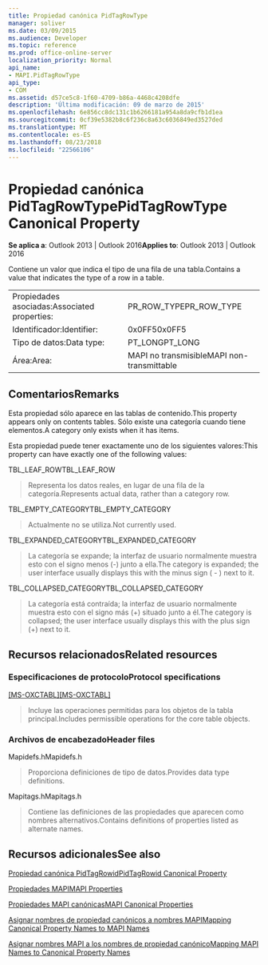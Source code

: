 ```yaml
---
title: Propiedad canónica PidTagRowType
manager: soliver
ms.date: 03/09/2015
ms.audience: Developer
ms.topic: reference
ms.prod: office-online-server
localization_priority: Normal
api_name:
- MAPI.PidTagRowType
api_type:
- COM
ms.assetid: d57ce5c8-1f60-4709-b86a-4468c4208dfe
description: 'Última modificación: 09 de marzo de 2015'
ms.openlocfilehash: 6e856cc8dc131c1b6266181a954a8da9cfb1d1ea
ms.sourcegitcommit: 0cf39e5382b8c6f236c8a63c6036849ed3527ded
ms.translationtype: MT
ms.contentlocale: es-ES
ms.lasthandoff: 08/23/2018
ms.locfileid: "22566106"
---
```

# <a name="pidtagrowtype-canonical-property"></a><span data-ttu-id="897f1-103">Propiedad canónica PidTagRowType</span><span class="sxs-lookup"><span data-stu-id="897f1-103">PidTagRowType Canonical Property</span></span>

  
  
<span data-ttu-id="897f1-104">**Se aplica a**: Outlook 2013 | Outlook 2016</span><span class="sxs-lookup"><span data-stu-id="897f1-104">**Applies to**: Outlook 2013 | Outlook 2016</span></span> 
  
<span data-ttu-id="897f1-105">Contiene un valor que indica el tipo de una fila de una tabla.</span><span class="sxs-lookup"><span data-stu-id="897f1-105">Contains a value that indicates the type of a row in a table.</span></span>
  
|||
|:-----|:-----|
|<span data-ttu-id="897f1-106">Propiedades asociadas:</span><span class="sxs-lookup"><span data-stu-id="897f1-106">Associated properties:</span></span>  <br/> |<span data-ttu-id="897f1-107">PR_ROW_TYPE</span><span class="sxs-lookup"><span data-stu-id="897f1-107">PR_ROW_TYPE</span></span>  <br/> |
|<span data-ttu-id="897f1-108">Identificador:</span><span class="sxs-lookup"><span data-stu-id="897f1-108">Identifier:</span></span>  <br/> |<span data-ttu-id="897f1-109">0x0FF5</span><span class="sxs-lookup"><span data-stu-id="897f1-109">0x0FF5</span></span>  <br/> |
|<span data-ttu-id="897f1-110">Tipo de datos:</span><span class="sxs-lookup"><span data-stu-id="897f1-110">Data type:</span></span>  <br/> |<span data-ttu-id="897f1-111">PT_LONG</span><span class="sxs-lookup"><span data-stu-id="897f1-111">PT_LONG</span></span>  <br/> |
|<span data-ttu-id="897f1-112">Área:</span><span class="sxs-lookup"><span data-stu-id="897f1-112">Area:</span></span>  <br/> |<span data-ttu-id="897f1-113">MAPI no transmisible</span><span class="sxs-lookup"><span data-stu-id="897f1-113">MAPI non-transmittable</span></span>  <br/> |
   
## <a name="remarks"></a><span data-ttu-id="897f1-114">Comentarios</span><span class="sxs-lookup"><span data-stu-id="897f1-114">Remarks</span></span>

<span data-ttu-id="897f1-115">Esta propiedad sólo aparece en las tablas de contenido.</span><span class="sxs-lookup"><span data-stu-id="897f1-115">This property appears only on contents tables.</span></span> <span data-ttu-id="897f1-116">Sólo existe una categoría cuando tiene elementos.</span><span class="sxs-lookup"><span data-stu-id="897f1-116">A category only exists when it has items.</span></span>
  
<span data-ttu-id="897f1-117">Esta propiedad puede tener exactamente uno de los siguientes valores:</span><span class="sxs-lookup"><span data-stu-id="897f1-117">This property can have exactly one of the following values:</span></span>
  
<span data-ttu-id="897f1-118">TBL_LEAF_ROW</span><span class="sxs-lookup"><span data-stu-id="897f1-118">TBL_LEAF_ROW</span></span> 
  
> <span data-ttu-id="897f1-119">Representa los datos reales, en lugar de una fila de la categoría.</span><span class="sxs-lookup"><span data-stu-id="897f1-119">Represents actual data, rather than a category row.</span></span>
    
<span data-ttu-id="897f1-120">TBL_EMPTY_CATEGORY</span><span class="sxs-lookup"><span data-stu-id="897f1-120">TBL_EMPTY_CATEGORY</span></span> 
  
> <span data-ttu-id="897f1-121">Actualmente no se utiliza.</span><span class="sxs-lookup"><span data-stu-id="897f1-121">Not currently used.</span></span>
    
<span data-ttu-id="897f1-122">TBL_EXPANDED_CATEGORY</span><span class="sxs-lookup"><span data-stu-id="897f1-122">TBL_EXPANDED_CATEGORY</span></span> 
  
> <span data-ttu-id="897f1-123">La categoría se expande; la interfaz de usuario normalmente muestra esto con el signo menos (-) junto a ella.</span><span class="sxs-lookup"><span data-stu-id="897f1-123">The category is expanded; the user interface usually displays this with the minus sign ( - ) next to it.</span></span>
    
<span data-ttu-id="897f1-124">TBL_COLLAPSED_CATEGORY</span><span class="sxs-lookup"><span data-stu-id="897f1-124">TBL_COLLAPSED_CATEGORY</span></span> 
  
> <span data-ttu-id="897f1-125">La categoría está contraída; la interfaz de usuario normalmente muestra esto con el signo más (+) situado junto a él.</span><span class="sxs-lookup"><span data-stu-id="897f1-125">The category is collapsed; the user interface usually displays this with the plus sign (+) next to it.</span></span>
    
## <a name="related-resources"></a><span data-ttu-id="897f1-126">Recursos relacionados</span><span class="sxs-lookup"><span data-stu-id="897f1-126">Related resources</span></span>

### <a name="protocol-specifications"></a><span data-ttu-id="897f1-127">Especificaciones de protocolo</span><span class="sxs-lookup"><span data-stu-id="897f1-127">Protocol specifications</span></span>

<span data-ttu-id="897f1-128">[[MS-OXCTABL]](http://msdn.microsoft.com/library/d33612dc-36a8-4623-8a26-c156cf8aae4b%28Office.15%29.aspx)</span><span class="sxs-lookup"><span data-stu-id="897f1-128">[[MS-OXCTABL]](http://msdn.microsoft.com/library/d33612dc-36a8-4623-8a26-c156cf8aae4b%28Office.15%29.aspx)</span></span>
  
> <span data-ttu-id="897f1-129">Incluye las operaciones permitidas para los objetos de la tabla principal.</span><span class="sxs-lookup"><span data-stu-id="897f1-129">Includes permissible operations for the core table objects.</span></span>
    
### <a name="header-files"></a><span data-ttu-id="897f1-130">Archivos de encabezado</span><span class="sxs-lookup"><span data-stu-id="897f1-130">Header files</span></span>

<span data-ttu-id="897f1-131">Mapidefs.h</span><span class="sxs-lookup"><span data-stu-id="897f1-131">Mapidefs.h</span></span>
  
> <span data-ttu-id="897f1-132">Proporciona definiciones de tipo de datos.</span><span class="sxs-lookup"><span data-stu-id="897f1-132">Provides data type definitions.</span></span>
    
<span data-ttu-id="897f1-133">Mapitags.h</span><span class="sxs-lookup"><span data-stu-id="897f1-133">Mapitags.h</span></span>
  
> <span data-ttu-id="897f1-134">Contiene las definiciones de las propiedades que aparecen como nombres alternativos.</span><span class="sxs-lookup"><span data-stu-id="897f1-134">Contains definitions of properties listed as alternate names.</span></span>
    
## <a name="see-also"></a><span data-ttu-id="897f1-135">Recursos adicionales</span><span class="sxs-lookup"><span data-stu-id="897f1-135">See also</span></span>



[<span data-ttu-id="897f1-136">Propiedad canónica PidTagRowid</span><span class="sxs-lookup"><span data-stu-id="897f1-136">PidTagRowid Canonical Property</span></span>](pidtagrowid-canonical-property.md)


[<span data-ttu-id="897f1-137">Propiedades MAPI</span><span class="sxs-lookup"><span data-stu-id="897f1-137">MAPI Properties</span></span>](mapi-properties.md)
  
[<span data-ttu-id="897f1-138">Propiedades MAPI canónicas</span><span class="sxs-lookup"><span data-stu-id="897f1-138">MAPI Canonical Properties</span></span>](mapi-canonical-properties.md)
  
[<span data-ttu-id="897f1-139">Asignar nombres de propiedad canónicos a nombres MAPI</span><span class="sxs-lookup"><span data-stu-id="897f1-139">Mapping Canonical Property Names to MAPI Names</span></span>](mapping-canonical-property-names-to-mapi-names.md)
  
[<span data-ttu-id="897f1-140">Asignar nombres MAPI a los nombres de propiedad canónico</span><span class="sxs-lookup"><span data-stu-id="897f1-140">Mapping MAPI Names to Canonical Property Names</span></span>](mapping-mapi-names-to-canonical-property-names.md)

